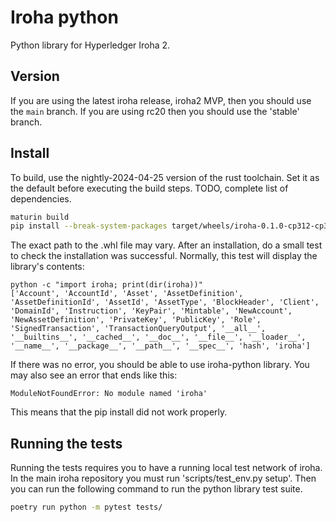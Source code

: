 # Iroha python

Python library for Hyperledger Iroha 2.

## Version

If you are using the latest iroha release, iroha2 MVP, then you should use the `main` branch. If you are using rc20 then you should use the 'stable' branch.

## Install

To build, use the nightly-2024-04-25 version of the rust toolchain. Set it as the default before executing the build steps. TODO, complete list of dependencies.

```sh
maturin build
pip install --break-system-packages target/wheels/iroha-0.1.0-cp312-cp312-manylinux_2_34_x86_64.whl
```

The exact path to the .whl file may vary. After an installation, do a small test to check the installation was successful. Normally, this test will display the library's contents:

```
python -c "import iroha; print(dir(iroha))"
['Account', 'AccountId', 'Asset', 'AssetDefinition', 'AssetDefinitionId', 'AssetId', 'AssetType', 'BlockHeader', 'Client', 'DomainId', 'Instruction', 'KeyPair', 'Mintable', 'NewAccount', 'NewAssetDefinition', 'PrivateKey', 'PublicKey', 'Role', 'SignedTransaction', 'TransactionQueryOutput', '__all__', '__builtins__', '__cached__', '__doc__', '__file__', '__loader__', '__name__', '__package__', '__path__', '__spec__', 'hash', 'iroha']
```

If there was no error, you should be able to use iroha-python library.
You may also see an error that ends like this:

```
ModuleNotFoundError: No module named 'iroha'
```

This means that the pip install did not work properly.

## Running the tests

Running the tests requires you to have a running local test network of iroha. In the main iroha repository you must run 'scripts/test_env.py setup'. Then you can run the following command to run the python library test suite.

```sh
poetry run python -m pytest tests/
```